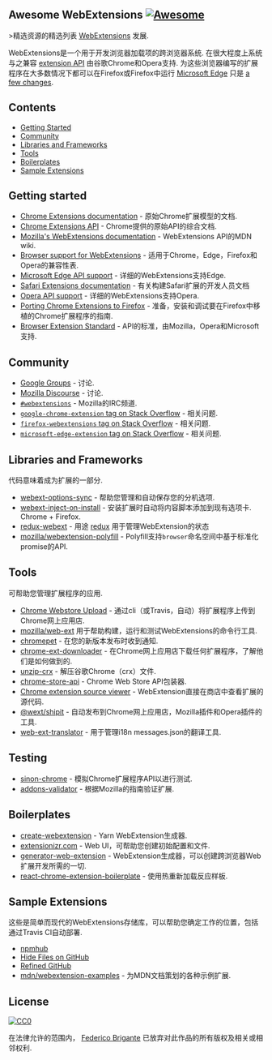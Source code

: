 ## Awesome WebExtensions [![Awesome](https://awesome.re/badge.svg)](https://awesome.re)

&gt;精选资源的精选列表 [WebExtensions](https://developer.mozilla.org/en-US/Add-ons/WebExtensions) 发展.

 WebExtensions是一个用于开发浏览器加载项的跨浏览器系统.  在很大程度上系统与之兼容 [extension API](https://developer.chrome.com/extensions)  由谷歌Chrome和Opera支持.  为这些浏览器编写的扩展程序在大多数情况下都可以在Firefox或Firefox中运行 [Microsoft Edge](https://developer.microsoft.com/en-us/microsoft-edge/platform/documentation/extensions/) 只是 [a few changes](https://developer.mozilla.org/en-US/Add-ons/WebExtensions/Porting_a_Google_Chrome_extension).

## Contents

- [Getting Started](#getting-started)
- [Community](#community)
- [Libraries and Frameworks](#libraries-and-frameworks)
- [Tools](#tools)
- [Boilerplates](#boilerplates)
- [Sample Extensions](#sample-extensions)

## Getting started

- [Chrome Extensions documentation](https://developer.chrome.com/extensions) - 原始Chrome扩展模型的文档.
- [Chrome Extensions API](https://developer.chrome.com/extensions/api_index) -  Chrome提供的原始API的综合文档.
- [Mozilla's WebExtensions documentation](https://developer.mozilla.org/en-US/Add-ons/WebExtensions) -  WebExtensions API的MDN wiki.
- [Browser support for WebExtensions](https://developer.mozilla.org/en-US/Add-ons/WebExtensions/Browser_support_for_JavaScript_APIs) - 适用于Chrome，Edge，Firefox和Opera的兼容性表.
- [Microsoft Edge API support](https://docs.microsoft.com/en-us/microsoft-edge/extensions/api-support/extension-api-roadmap) - 详细的WebExtensions支持Edge.
- [Safari Extensions documentation](https://developer.apple.com/safari/extensions/) - 有关构建Safari扩展的开发人员文档
- [Opera API support](https://dev.opera.com/extensions/apis/) - 详细的WebExtensions支持Opera.
- [Porting Chrome Extensions to Firefox](https://hacks.mozilla.org/2015/10/porting-chrome-extensions-to-firefox-with-webextensions/) - 准备，安装和调试要在Firefox中移植的Chrome扩展程序的指南.
- [Browser Extension Standard](https://browserext.github.io/browserext/) -  API的标准，由Mozilla，Opera和Microsoft支持.

## Community

- [Google Groups](https://groups.google.com/a/chromium.org/forum/#!forum/chromium-extensions) - 讨论.
- [Mozilla Discourse](https://discourse.mozilla.org/c/add-ons) - 讨论.
- [`#webextensions`](https://wiki.mozilla.org/IRC) -  Mozilla的IRC频道.
- [`google-chrome-extension` tag on Stack Overflow](https://stackoverflow.com/questions/tagged/google-chrome-extension) - 相关问题.
- [`firefox-webextensions` tag on Stack Overflow](https://stackoverflow.com/questions/tagged/firefox-webextensions) - 相关问题.
- [`microsoft-edge-extension` tag on Stack Overflow](https://stackoverflow.com/questions/tagged/microsoft-edge-extension) - 相关问题.

## Libraries and Frameworks

代码意味着成为扩展的一部分.

- [webext-options-sync](https://github.com/bfred-it/webext-options-sync) - 帮助您管理和自动保存您的分机选项.
- [webext-inject-on-install](https://github.com/bfred-it/webext-inject-on-install)   - 安装扩展时自动将内容脚本添加到现有选项卡.  Chrome + Firefox.
- [redux-webext](https://github.com/ivantsov/redux-webext) - 用途 [redux](https://github.com/reactjs/redux) 用于管理WebExtension的状态
- [mozilla/webextension-polyfill](https://github.com/mozilla/webextension-polyfill) -  Polyfill支持`browser`命名空间中基于标准化promise的API.

## Tools

可帮助您管理扩展程序的应用.

- [Chrome Webstore Upload](https://github.com/DrewML/chrome-webstore-upload-cli) - 通过cli（或Travis，自动）将扩展程序上传到Chrome网上应用店.
- [mozilla/web-ext](https://github.com/mozilla/web-ext) 用于帮助构建，运行和测试WebExtensions的命令行工具.
- [chromepet](https://github.com/ZenHubIO/chromepet) - 在您的新版本发布时收到通知.
- [chrome-ext-downloader](https://github.com/jiripospisil/chrome-ext-downloader) - 在Chrome网上应用店下载任何扩展程序，了解他们是如何做到的.
- [unzip-crx](https://github.com/peerigon/unzip-crx) - 解压谷歌Chrome（crx）文件.
- [chrome-store-api](https://github.com/acvetkov/chrome-store-api) -  Chrome Web Store API包装器.
- [Chrome extension source viewer](https://github.com/Rob--W/crxviewer) -  WebExtension直接在商店中查看扩展的源代码.
- [@wext/shipit](https://github.com/LinusU/wext-shipit) - 自动发布到Chrome网上应用店，Mozilla插件和Opera插件的工具.
- [web-ext-translator](https://github.com/Lusito/web-ext-translator) - 用于管理i18n messages.json的翻译工具.

## Testing

- [sinon-chrome](https://github.com/acvetkov/sinon-chrome) - 模拟Chrome扩展程序API以进行测试.
- [addons-validator](https://github.com/mozilla/addons-validator) - 根据Mozilla的指南验证扩展.

## Boilerplates

- [create-webextension](https://github.com/rpl/create-webextension) -  Yarn WebExtension生成器.
- [extensionizr.com](http://extensionizr.com) -  Web UI，可帮助您创建初始配置和文件.
- [generator-web-extension](https://github.com/HaNdTriX/generator-web-extension) -  WebExtension生成器，可以创建跨浏览器Web扩展开发所需的一切.
- [react-chrome-extension-boilerplate](https://github.com/jhen0409/react-chrome-extension-boilerplate) - 使用热重新加载反应样板.

## Sample Extensions

这些是简单而现代的WebExtensions存储库，可以帮助您确定工作的位置，包括通过Travis CI自动部署.

- [npmhub](https://github.com/npmhub/npmhub)
- [Hide Files on GitHub](https://github.com/sindresorhus/hide-files-on-github)
- [Refined GitHub](https://github.com/sindresorhus/refined-github)
- [mdn/webextension-examples](https://github.com/mdn/webextensions-examples) - 为MDN文档策划的各种示例扩展.

## License

[![CC0](http://mirrors.creativecommons.org/presskit/buttons/88x31/svg/cc-zero.svg)](https://creativecommons.org/publicdomain/zero/1.0/)

在法律允许的范围内， [Federico Brigante](http://bfred.it) 已放弃对此作品的所有版权及相关或相邻权利.
